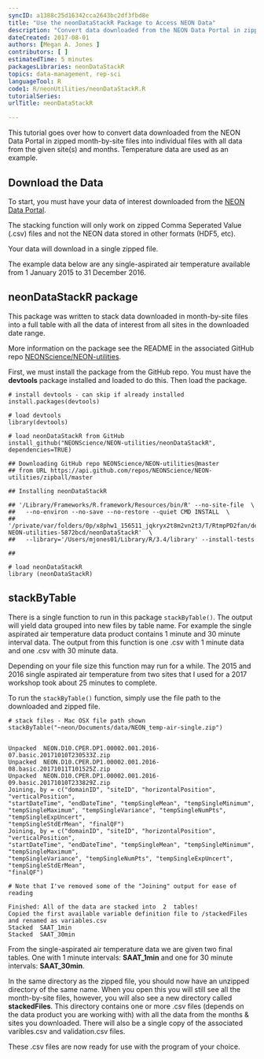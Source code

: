 ```yaml
---
syncID: a1388c25d16342cca2643bc2df3fbd8e
title: "Use the neonDataStackR Package to Access NEON Data"
description: "Convert data downloaded from the NEON Data Portal in zipped month-by-site files into a table with all data of interest. Temperature data are used as an example. "
dateCreated: 2017-08-01
authors: [Megan A. Jones ]
contributors: [ ]
estimatedTime: 5 minutes
packagesLibraries: neonDataStackR
topics: data-management, rep-sci
languageTool: R
code1: R/neonUtilities/neonDataStackR.R
tutorialSeries:
urlTitle: neonDataStackR

---
```


This tutorial goes over how to convert data downloaded from the NEON Data Portal 
in zipped month-by-site files into individual files with all data from the 
given site(s) and months. Temperature data are used as an example.

## Download the Data
To start, you must have your data of interest downloaded from the 
<a href="http://data.neonscience.org" target="_blank"> NEON Data Portal</a>.  

The stacking function will only work on zipped Comma Seperated Value (.csv) 
files and not the NEON data stored in other formats (HDF5, etc). 

Your data will download in a single zipped file. 

The example data below are any single-aspirated air temperature available from 
1 January 2015 to 31 December 2016. 

## neonDataStackR package

This package was written to stack data downloaded in month-by-site files into a 
full table with all the data of interest from all sites in the downloaded date
range.  

More information on the package see the README in the associated GitHub repo 
<a href="https://github.com/NEONScience/NEON-utilities/tree/master/neonDataStackR" target="_blank"> NEONScience/NEON-utilities</a>. 

First, we must install the package from the GitHub repo. You must have the 
**devtools** package installed and loaded to do this. Then load the package. 

    # install devtools - can skip if already installed
    install.packages(devtools)

    # load devtools
    library(devtools)

    # load neonDataStackR from GitHub
    install_github("NEONScience/NEON-utilities/neonDataStackR", dependencies=TRUE)

    ## Downloading GitHub repo NEONScience/NEON-utilities@master
    ## from URL https://api.github.com/repos/NEONScience/NEON-utilities/zipball/master

    ## Installing neonDataStackR

    ## '/Library/Frameworks/R.framework/Resources/bin/R' --no-site-file  \
    ##   --no-environ --no-save --no-restore --quiet CMD INSTALL  \
    ##   '/private/var/folders/0p/x8phw1_156511_jqkryx2t8m2vn2t3/T/RtmpPD2fan/devtools52c155f1e8a2/NEONScience-NEON-utilities-5872bcd/neonDataStackR'  \
    ##   --library='/Users/mjones01/Library/R/3.4/library' --install-tests

    ## 

    # load neonDataStackR
    library (neonDataStackR)

## stackByTable

There is a single function to run in this package `stackByTable()`. The output
will yield data grouped into new files by table name. For example the single 
aspirated air temperature data product contains 1 minute and 30 minute interval
data. The output from this function is one .csv with 1 minute data and one .csv 
with 30 minute data. 

Depending on your file size this function may run for a while. The 2015 and 2016
single aspirated air temperature from two sites that I used for a 2017 workshop
took about 25 minutes to complete. 

To run the `stackByTable()` function, simply use the file path to the downloaded
and zipped file. 


    # stack files - Mac OSX file path shown
    stackByTable("~neon/Documents/data/NEON_temp-air-single.zip")


    Unpacked  NEON.D10.CPER.DP1.00002.001.2016-07.basic.20171010T230533Z.zip
    Unpacked  NEON.D10.CPER.DP1.00002.001.2016-08.basic.20171011T101525Z.zip
    Unpacked  NEON.D10.CPER.DP1.00002.001.2016-09.basic.20171010T233829Z.zip
    Joining, by = c("domainID", "siteID", "horizontalPosition", "verticalPosition", 
    "startDateTime", "endDateTime", "tempSingleMean", "tempSingleMinimum", 
    "tempSingleMaximum", "tempSingleVariance", "tempSingleNumPts", "tempSingleExpUncert", 
    "tempSingleStdErMean", "finalQF")
    Joining, by = c("domainID", "siteID", "horizontalPosition", "verticalPosition", 
    "startDateTime", "endDateTime", "tempSingleMean", "tempSingleMinimum", "tempSingleMaximum", 
    "tempSingleVariance", "tempSingleNumPts", "tempSingleExpUncert", "tempSingleStdErMean", 
    "finalQF")

    # Note that I've removed some of the "Joining" output for ease of reading

    Finished: All of the data are stacked into  2  tables!
    Copied the first available variable definition file to /stackedFiles and renamed as variables.csv
    Stacked  SAAT_1min
    Stacked  SAAT_30min

From the single-aspirated air temperature data we are given two final tables. 
One with 1 minute intervals: **SAAT_1min** and one for 30 minute intervals: 
**SAAT_30min**.  

In the same directory as the zipped file, you should now have an unzipped 
directory of the same name. When you open this you will still see all the 
month-by-site files, however, you will also see a new directory called 
**stackedFiles**. This directory contains one or more .csv files (depends on the 
data product you are working with) with all the data from the months & sites you 
downloaded. There will also be a single copy of the associated varibles.csv and 
validation.csv files. 

These .csv files are now ready for use with the program of your choice. 


